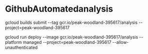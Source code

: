 # GithubAutomatedanalysis
 
gcloud builds submit --tag gcr.io/peak-woodland-395617/analysis  --project=peak-woodland-395617


gcloud run deploy --image gcr.io/peak-woodland-395617/analysis --platform managed  --project=peak-woodland-395617 --allow-unauthenticated
